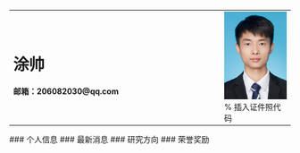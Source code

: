 <table border="0">
  <tr>
    <td width="75%">
      <h1>涂帅</h1>
      <p><b>邮箱：206082030@qq.com</b></p>
    </td>
    <td width="25%">
      <img src="/zhengjianzhao.jpg" width="100%">      % 插入证件照代码
    </td>
  </tr>
</table>
### 个人信息
### 最新消息
### 研究方向
### 荣誉奖励
